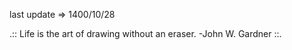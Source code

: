 last update&nbsp;=>&nbsp;1400/10/28


.:: Life is the art of drawing without an eraser. -John W. Gardner  ::.